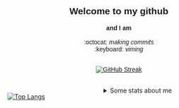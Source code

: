 <div style="font-family:Arial;" align="center">
   <h2 align="center">Welcome to my github</h2>
  <b>and I am </b>
   </br>
   </br>
   :octocat:   <em>making commits</em> </br>
   :keyboard:  <em>viming</em> </br>
   </br>
   
   [![GitHub Streak](https://github-readme-streak-stats.herokuapp.com/?user=nahuelmol)](https://git.io/streak-stats)
   
</div>
</br>
<div style="overflow:hidden;" align="center">
   <div style="float:left;">

   [![Top Langs](https://github-readme-stats.vercel.app/api/top-langs/?username=nahuelmol)](https://github.com/anuraghazra/github-readme-stats)
      
   </div> 
 <details>
   <summary>Some stats about me</summary>
    <div align="center">
      <h3>Find me</h3>
      <a href="https://molinahuel.medium.com" target="blank"><img height="50" width="50" src="medium-line.svg" />
      <a href="https://linkedin.com/in/molinahuel" target="blank"><img height="50" width="50" src="linkedin-box-line.svg" />   
   </div>   
   </br>
   </div>
 </details>
</div>

